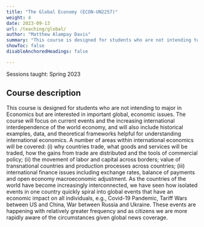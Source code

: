 ```yaml
---
title: "The Global Economy (ECON-UN2257)"
weight: 4
date: 2023-09-13
url: /teaching/global/
author: "Matthew Alampay Davis"
summary: "This course is designed for students who are not intending to major in Economics but are interested in important global, economic issues. The course will focus on current events and the increasing international interdependence of the world economy, and will also include historical examples, data, and theoretical frameworks helpful for understanding international economics. A number of areas within international economics will be covered: (i) why countries trade, what goods and services will be traded, how the gains from trade are distributed and the tools of commercial policy; (ii) the movement of labor and capital across borders; value of transnational countries and production processes across countries; (iii) international finance issues including exchange rates, balance of payments and open economy macroeconomic adjustment. As the countries of the world have become increasingly interconnected, we have seen how isolated events in one country quickly spiral into global events that have an economic impact on all individuals, e.g., Covid-19 Pandemic, Tariff Wars between US and China, War between Russia and Ukraine. These events are happening with relatively greater frequency and as citizens we are more rapidly aware of the circumstances given global news coverage." 
showToc: false
disableAnchoredHeadings: false

---
```


Sessions taught: Spring 2023

## Course description

This course is designed for students who are not intending to major in Economics but are interested in important global, economic issues. The course will focus on current events and the increasing international interdependence of the world economy, and will also include historical examples, data, and theoretical frameworks helpful for understanding international economics. A number of areas within international economics will be covered: (i) why countries trade, what goods and services will be traded, how the gains from trade are distributed and the tools of commercial policy; (ii) the movement of labor and capital across borders; value of transnational countries and production processes across countries; (iii) international finance issues including exchange rates, balance of payments and open economy macroeconomic adjustment. As the countries of the world have become increasingly interconnected, we have seen how isolated events in one country quickly spiral into global events that have an economic impact on all individuals, e.g., Covid-19 Pandemic, Tariff Wars between US and China, War between Russia and Ukraine. These events are happening with relatively greater frequency and as citizens we are more rapidly aware of the circumstances given global news coverage.